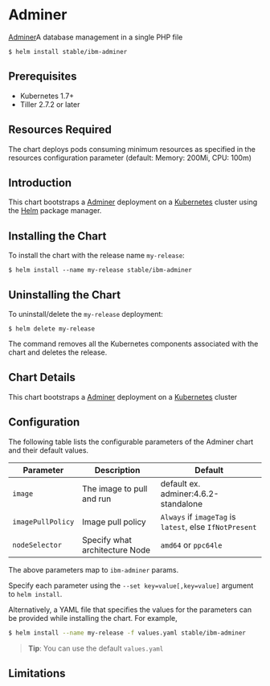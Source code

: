 # Adminer

[Adminer](https://www.adminer.org/)A database management in a single PHP file

```console
$ helm install stable/ibm-adminer
```

## Prerequisites

- Kubernetes 1.7+ 
- Tiller 2.7.2 or later

## Resources Required
The chart deploys pods consuming minimum resources as specified in the resources configuration parameter (default: Memory: 200Mi, CPU: 100m)

## Introduction

This chart bootstraps a [Adminer](https://hub.docker.com/_/adminer/) deployment on a [Kubernetes](http://kubernetes.io) cluster using the [Helm](https://helm.sh) package manager.


## Installing the Chart

To install the chart with the release name `my-release`:

```console
$ helm install --name my-release stable/ibm-adminer
```

## Uninstalling the Chart

To uninstall/delete the `my-release` deployment:

```console
$ helm delete my-release
```

The command removes all the Kubernetes components associated with the chart and deletes the release.

## Chart Details
This chart bootstraps a [Adminer](https://hub.docker.com/_/adminer/) deployment on a [Kubernetes](http://kubernetes.io) cluster


## Configuration

The following table lists the configurable parameters of the Adminer chart and their default values.

|      Parameter            |          Description            |                         Default                         |
|---------------------------|---------------------------------|---------------------------------------------------------|
| `image`                   | The image to pull and run       | default ex. adminer:4.6.2-standalone                    |
| `imagePullPolicy`         | Image pull policy               | `Always` if `imageTag` is `latest`, else `IfNotPresent` |
| `nodeSelector`            | Specify what architecture Node  |  `amd64` or `ppc64le`                                   |


The above parameters map to `ibm-adminer` params.

Specify each parameter using the `--set key=value[,key=value]` argument to `helm install`. 

Alternatively, a YAML file that specifies the values for the parameters can be provided while installing the chart. For example,

```bash
$ helm install --name my-release -f values.yaml stable/ibm-adminer
```

> **Tip**: You can use the default `values.yaml`

## Limitations
